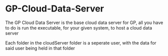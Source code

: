 # GP-Cloud-Data-Server
The GP Cloud Data Server is the base cloud data server for GP, all you have to do is run the executable, for your given system, to host a cloud data server

Each folder in the cloudServer folder is a seperate user, with the data for said user being held in that folder
